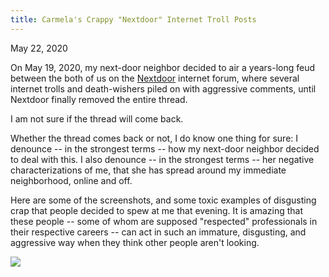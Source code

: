 ```yaml
---
title: Carmela's Crappy "Nextdoor" Internet Troll Posts
---
```


May 22, 2020

On May 19, 2020, my next-door neighbor decided to air a years-long feud between the both of us on the <a href="https://nextdoor.com/" target="_blank">Nextdoor</a> internet forum, where several internet trolls and death-wishers piled on with aggressive comments, until Nextdoor finally removed the entire thread. 

I am not sure if the thread will come back.

Whether the thread comes back or not, I do know one thing for sure: I denounce -- in the strongest terms -- how my next-door neighbor decided to deal with this. I also denounce -- in the strongest terms -- her negative characterizations of me, that she has spread around my immediate neighborhood, online and off.

Here are some of the screenshots, and some toxic examples of disgusting crap that people decided to spew at me that evening. It is amazing that these people -- some of whom are supposed "respected" professionals in their respective careers -- can act in such an immature, disgusting, and aggressive way when they think other people aren't looking.

<img src="https://www.pixelsnob.com/assets/images/carmelas-nasty-post-clipped.jpg"/>

